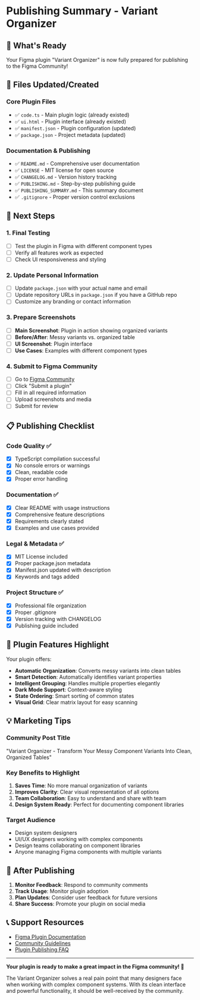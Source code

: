 # Publishing Summary - Variant Organizer

## 🎯 What's Ready

Your Figma plugin "Variant Organizer" is now fully prepared for publishing to the Figma Community!

## 📁 Files Updated/Created

### Core Plugin Files
- ✅ `code.ts` - Main plugin logic (already existed)
- ✅ `ui.html` - Plugin interface (already existed)
- ✅ `manifest.json` - Plugin configuration (updated)
- ✅ `package.json` - Project metadata (updated)

### Documentation & Publishing
- ✅ `README.md` - Comprehensive user documentation
- ✅ `LICENSE` - MIT license for open source
- ✅ `CHANGELOG.md` - Version history tracking
- ✅ `PUBLISHING.md` - Step-by-step publishing guide
- ✅ `PUBLISHING_SUMMARY.md` - This summary document
- ✅ `.gitignore` - Proper version control exclusions

## 🚀 Next Steps

### 1. Final Testing
- [ ] Test the plugin in Figma with different component types
- [ ] Verify all features work as expected
- [ ] Check UI responsiveness and styling

### 2. Update Personal Information
- [ ] Update `package.json` with your actual name and email
- [ ] Update repository URLs in `package.json` if you have a GitHub repo
- [ ] Customize any branding or contact information

### 3. Prepare Screenshots
- [ ] **Main Screenshot**: Plugin in action showing organized variants
- [ ] **Before/After**: Messy variants vs. organized table
- [ ] **UI Screenshot**: Plugin interface
- [ ] **Use Cases**: Examples with different component types

### 4. Submit to Figma Community
- [ ] Go to [Figma Community](https://www.figma.com/community)
- [ ] Click "Submit a plugin"
- [ ] Fill in all required information
- [ ] Upload screenshots and media
- [ ] Submit for review

## 📋 Publishing Checklist

### Code Quality ✅
- [x] TypeScript compilation successful
- [x] No console errors or warnings
- [x] Clean, readable code
- [x] Proper error handling

### Documentation ✅
- [x] Clear README with usage instructions
- [x] Comprehensive feature descriptions
- [x] Requirements clearly stated
- [x] Examples and use cases provided

### Legal & Metadata ✅
- [x] MIT License included
- [x] Proper package.json metadata
- [x] Manifest.json updated with description
- [x] Keywords and tags added

### Project Structure ✅
- [x] Professional file organization
- [x] Proper .gitignore
- [x] Version tracking with CHANGELOG
- [x] Publishing guide included

## 🎨 Plugin Features Highlight

Your plugin offers:
- **Automatic Organization**: Converts messy variants into clean tables
- **Smart Detection**: Automatically identifies variant properties
- **Intelligent Grouping**: Handles multiple properties elegantly
- **Dark Mode Support**: Context-aware styling
- **State Ordering**: Smart sorting of common states
- **Visual Grid**: Clear matrix layout for easy scanning

## 💡 Marketing Tips

### Community Post Title
"Variant Organizer - Transform Your Messy Component Variants Into Clean, Organized Tables"

### Key Benefits to Highlight
1. **Saves Time**: No more manual organization of variants
2. **Improves Clarity**: Clear visual representation of all options
3. **Team Collaboration**: Easy to understand and share with team
4. **Design System Ready**: Perfect for documenting component libraries

### Target Audience
- Design system designers
- UI/UX designers working with complex components
- Design teams collaborating on component libraries
- Anyone managing Figma components with multiple variants

## 🔄 After Publishing

1. **Monitor Feedback**: Respond to community comments
2. **Track Usage**: Monitor plugin adoption
3. **Plan Updates**: Consider user feedback for future versions
4. **Share Success**: Promote your plugin on social media

## 📞 Support Resources

- [Figma Plugin Documentation](https://www.figma.com/plugin-docs/)
- [Community Guidelines](https://www.figma.com/community/guidelines)
- [Plugin Publishing FAQ](https://help.figma.com/hc/en-us/articles/360041051154)

---

**Your plugin is ready to make a great impact in the Figma community! 🚀**

The Variant Organizer solves a real pain point that many designers face when working with complex component systems. With its clean interface and powerful functionality, it should be well-received by the community.
